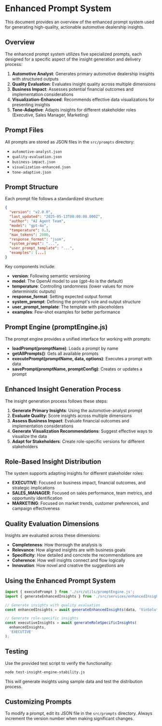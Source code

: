 # Enhanced Prompt System

This document provides an overview of the enhanced prompt system used for generating high-quality, actionable automotive dealership insights.

## Overview

The enhanced prompt system utilizes five specialized prompts, each designed for a specific aspect of the insight generation and delivery process:

1. **Automotive Analyst**: Generates primary automotive dealership insights with structured outputs
2. **Quality Evaluation**: Evaluates insight quality across multiple dimensions
3. **Business Impact**: Assesses potential financial outcomes and implementation considerations
4. **Visualization-Enhanced**: Recommends effective data visualizations for presenting insights
5. **Tone-Adaptive**: Adapts insights for different stakeholder roles (Executive, Sales Manager, Marketing)

## Prompt Files

All prompts are stored as JSON files in the `src/prompts` directory:

- `automotive-analyst.json`
- `quality-evaluation.json`
- `business-impact.json`
- `visualization-enhanced.json`
- `tone-adaptive.json`

## Prompt Structure

Each prompt file follows a standardized structure:

```json
{
  "version": "v2.0.0",
  "last_updated": "2025-05-13T00:00:00.000Z",
  "author": "AI Agent Team",
  "model": "gpt-4o",
  "temperature": 0.3,
  "max_tokens": 2000,
  "response_format": "json",
  "system_prompt": "...",
  "user_prompt_template": "...",
  "examples": [...]
}
```

Key components include:
- **version**: Following semantic versioning
- **model**: The OpenAI model to use (gpt-4o is the default)
- **temperature**: Controlling randomness (lower values for more deterministic outputs)
- **response_format**: Setting expected output format
- **system_prompt**: Defining the prompt's role and output structure
- **user_prompt_template**: The template with placeholders
- **examples**: Few-shot examples for better performance

## Prompt Engine (promptEngine.js)

The prompt engine provides a unified interface for working with prompts:

- **loadPrompt(promptName)**: Loads a prompt by name
- **getAllPrompts()**: Gets all available prompts
- **executePrompt(promptName, data, options)**: Executes a prompt with data
- **savePrompt(promptName, promptConfig)**: Creates or updates a prompt

## Enhanced Insight Generation Process

The insight generation process follows these steps:

1. **Generate Primary Insights**: Using the automotive-analyst prompt
2. **Evaluate Quality**: Score insights across multiple dimensions
3. **Assess Business Impact**: Evaluate financial outcomes and implementation considerations
4. **Generate Visualization Recommendations**: Suggest effective ways to visualize the data
5. **Adapt for Stakeholders**: Create role-specific versions for different stakeholders

## Role-Based Insight Distribution

The system supports adapting insights for different stakeholder roles:

- **EXECUTIVE**: Focused on business impact, financial outcomes, and strategic implications
- **SALES_MANAGER**: Focused on sales performance, team metrics, and opportunity identification
- **MARKETING**: Focused on market trends, customer preferences, and campaign effectiveness

## Quality Evaluation Dimensions

Insights are evaluated across these dimensions:

- **Completeness**: How thorough the analysis is
- **Relevance**: How aligned insights are with business goals
- **Specificity**: How detailed and concrete the recommendations are
- **Coherence**: How well insights connect and flow logically
- **Innovation**: How novel and creative the suggestions are

## Using the Enhanced Prompt System

```javascript
import { executePrompt } from './src/utils/promptEngine.js';
import { generateEnhancedInsights } from './src/services/enhancedInsightGenerator.js';

// Generate insights with quality evaluation
const enhancedInsights = await generateEnhancedInsights(data, 'VinSolutions');

// Generate role-specific insights
const executiveInsights = await generateRoleSpecificInsights(
  enhancedInsights, 
  'EXECUTIVE'
);
```

## Testing

Use the provided test script to verify the functionality:

```bash
node test-insight-engine-stability.js
```

This will generate insights using sample data and test the distribution process.

## Customizing Prompts

To modify a prompt, edit its JSON file in the `src/prompts` directory. Always increment the version number when making significant changes.